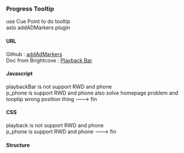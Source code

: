 ### Progress Tooltip ###  
use Cue Point to do tooltip  
aslo addADMarkers plugin  
  
#### URL ####  
Github : [addAdMarkers](https://github.com/BrightcoveLearning/18133-ad-indicators-playback-bar)  
Doc from Brightcove : [Playback Bar](https://support.brightcove.com/brightcove-player-sample-ad-indicators-playback-bar)  

#### Javascript ####  
playbackBar is not support RWD and phone  
p_phone     is     support RWD and phone also solve homepage problem and tooptip wrong position thing ---> fin  

#### CSS ####  
playback    is not support RWD and phone  
p_phone     is     support RWD and phone ---> fin  
  
#### Structure ####  
  
  
